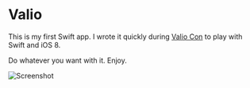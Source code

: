 # Valio

This is my first Swift app. I wrote it quickly during [Valio Con](http://valiocon.com) to play with Swift and iOS 8.

Do whatever you want with it. Enjoy.

![Screenshot](http://soff.me/VvsH/iOS%20Simulator%20Screen%20Shot%20Jun%206,%202014,%2011.52.57%20AM.png)
